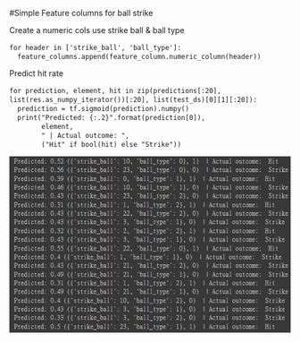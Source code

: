 #Simple Feature columns for ball strike

Create a numeric cols use strike ball & ball type
```
for header in ['strike_ball', 'ball_type']:
  feature_columns.append(feature_column.numeric_column(header))
```
Predict hit rate
```
for prediction, element, hit in zip(predictions[:20], list(res.as_numpy_iterator())[:20], list(test_ds)[0][1][:20]):
  prediction = tf.sigmoid(prediction).numpy()
  print("Predicted: {:.2}".format(prediction[0]),
        element,
        " | Actual outcome: ",
        ("Hit" if bool(hit) else "Strike"))

```

![alt text](https://github.com/HsingYo/Exercise_Tensorflow/blob/master/predict.jpg)
